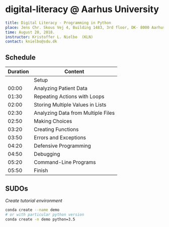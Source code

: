 # digital-literacy @ Aarhus University

```yaml
title: Digital Literacy - Programming in Python
place: Jens Chr. Skous Vej 4, Building 1483, 3rd floor, DK- 8000 Aarhus C.
time: August 20, 2018.
instructor: Kristoffer L. Nielbo  (KLN)
contact: knielbo@sdu.dk
```


## Schedule

| Duration | Content                         |
|-------|------------------------------------|
|       | Setup                              |
| 00:00 | Analyzing Patient Data             |
| 01:30 | Repeating Actions with Loops       |
| 02:00 | Storing Multiple Values in Lists   |
| 02:30 | Analyzing Data from Multiple Files |
| 02:50 | Making Choices                     |
| 03:20 | Creating Functions                 |
| 03:50 | Errors and Exceptions              |
| 04:20 | Defensive Programming              |
| 04:50 | Debugging                          |
| 05:20 | Command-Line Programs              |
| 05:50 | Finish                             |


## SUDOs
*Create tutorial environment*

```bash
conda create --name demo
# or with particular python version
conda create -n demo python=3.5

```
